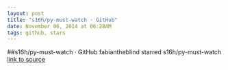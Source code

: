 ```yaml
---
layout: post
title: "s16h/py-must-watch · GitHub"
date: November 06, 2014 at 06:28AM
tags: github, stars
---
```

##s16h/py-must-watch · GitHub
fabiantheblind starred s16h/py-must-watch
[link to source](http://ift.tt/1s85A2S) 
